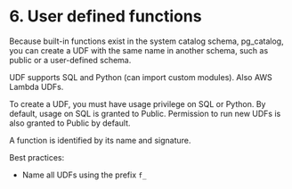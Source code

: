 # 6. User defined functions
Because built-in functions exist in the system catalog schema,  pg_catalog, you can create a UDF with the same name in another schema, such as public or a user-defined schema.

UDF supports SQL and Python (can import custom modules). Also AWS Lambda UDFs. 

To create a UDF, you must have usage privilege on SQL or Python. By default, usage on SQL is granted to Public. Permission to run new UDFs is also granted to Public by default. 

A function is identified by its name and signature. 

Best practices:
- Name all UDFs using the prefix `f_`



















